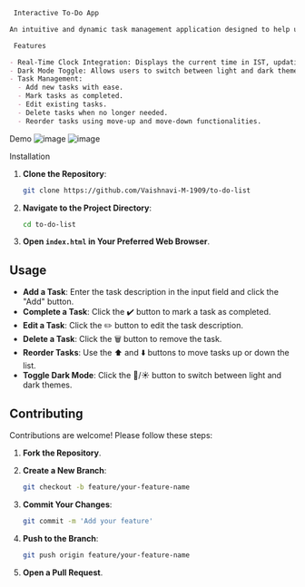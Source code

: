 ```markdown
 Interactive To-Do App

An intuitive and dynamic task management application designed to help users efficiently organize their daily activities.

 Features

- Real-Time Clock Integration: Displays the current time in IST, updating every second.
- Dark Mode Toggle: Allows users to switch between light and dark themes for optimal viewing.
- Task Management:
  - Add new tasks with ease.
  - Mark tasks as completed.
  - Edit existing tasks.
  - Delete tasks when no longer needed.
  - Reorder tasks using move-up and move-down functionalities.
```
 Demo
![image](https://github.com/user-attachments/assets/67bcf2c4-21f7-441e-9165-04d86434f9f2)
![image](https://github.com/user-attachments/assets/39406445-4a38-40f9-acfb-fcc052600292)




 Installation

1. **Clone the Repository**:

   ```bash
   git clone https://github.com/Vaishnavi-M-1909/to-do-list
   ```

2. **Navigate to the Project Directory**:

   ```bash
   cd to-do-list
   ```

3. **Open `index.html` in Your Preferred Web Browser**.

## Usage

- **Add a Task**: Enter the task description in the input field and click the "Add" button.
- **Complete a Task**: Click the ✔️ button to mark a task as completed.
- **Edit a Task**: Click the ✏️ button to edit the task description.
- **Delete a Task**: Click the 🗑️ button to remove the task.
- **Reorder Tasks**: Use the ⬆️ and ⬇️ buttons to move tasks up or down the list.
- **Toggle Dark Mode**: Click the 🌙/☀️ button to switch between light and dark themes.

## Contributing

Contributions are welcome! Please follow these steps:

1. **Fork the Repository**.
2. **Create a New Branch**:

   ```bash
   git checkout -b feature/your-feature-name
   ```

3. **Commit Your Changes**:

   ```bash
   git commit -m 'Add your feature'
   ```

4. **Push to the Branch**:

   ```bash
   git push origin feature/your-feature-name
   ```

5. **Open a Pull Request**.
